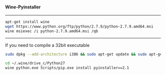 #### Wine-Pyinstaller
---------------------- 

```sh
apt-get install wine  
wget https://www.python.org/ftp/python/2.7.9/python-2.7.9.amd64.msi  
wine msiexec /i python-2.7.9.amd64.msi /qb
```
----------------------  
If you need to compile a 32bit executable
```sh
sudo dpkg --add-architecture i386 && sudo apt-get update && sudo apt-get install wine32
```

```sh
cd ~/.wine/drive_c/Python27
wine python.exe Scripts/pip.exe install pyinstaller==2.1
```

